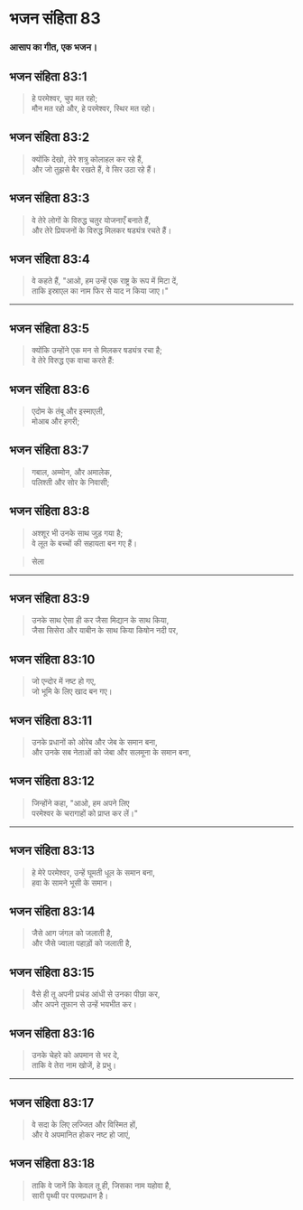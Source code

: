 # भजन संहिता 83

### आसाप का गीत, एक भजन।

## भजन संहिता 83:1

> हे परमेश्वर, चुप मत रहो;  
> मौन मत रहो और, हे परमेश्वर, स्थिर मत रहो।

## भजन संहिता 83:2

> क्योंकि देखो, तेरे शत्रु कोलाहल कर रहे हैं,  
> और जो तुझसे बैर रखते हैं, वे सिर उठा रहे हैं।

## भजन संहिता 83:3

> वे तेरे लोगों के विरुद्ध चतुर योजनाएँ बनाते हैं,  
> और तेरे प्रियजनों के विरुद्ध मिलकर षड्यंत्र रचते हैं।

## भजन संहिता 83:4

> वे कहते हैं, "आओ, हम उन्हें एक राष्ट्र के रूप में मिटा दें,  
> ताकि इस्राएल का नाम फिर से याद न किया जाए।"

---

## भजन संहिता 83:5

> क्योंकि उन्होंने एक मन से मिलकर षड्यंत्र रचा है;  
> वे तेरे विरुद्ध एक वाचा करते हैं:

## भजन संहिता 83:6

> एदोम के तंबू और इस्माएली,  
> मोआब और हगरी;

## भजन संहिता 83:7

> गबाल, अम्मोन, और अमालेक,  
> पलिश्ती और सोर के निवासी;

## भजन संहिता 83:8

> अश्शूर भी उनके साथ जुड़ गया है;  
> वे लूत के बच्चों की सहायता बन गए हैं।

> सेला

---

## भजन संहिता 83:9

> उनके साथ ऐसा ही कर जैसा मिद्यान के साथ किया,  
> जैसा सिसेरा और याबीन के साथ किया किषोन नदी पर,

## भजन संहिता 83:10

> जो एन्दोर में नष्ट हो गए,  
> जो भूमि के लिए खाद बन गए।

## भजन संहिता 83:11

> उनके प्रधानों को ओरेब और जेब के समान बना,  
> और उनके सब नेताओं को जेबा और सलमूना के समान बना,

## भजन संहिता 83:12

> जिन्होंने कहा, "आओ, हम अपने लिए  
> परमेश्वर के चरागाहों को प्राप्त कर लें।"

---

## भजन संहिता 83:13

> हे मेरे परमेश्वर, उन्हें घूमती धूल के समान बना,  
> हवा के सामने भूसी के समान।

## भजन संहिता 83:14

> जैसे आग जंगल को जलाती है,  
> और जैसे ज्वाला पहाड़ों को जलाती है,

## भजन संहिता 83:15

> वैसे ही तू अपनी प्रचंड आंधी से उनका पीछा कर,  
> और अपने तूफान से उन्हें भयभीत कर।

## भजन संहिता 83:16

> उनके चेहरे को अपमान से भर दे,  
> ताकि वे तेरा नाम खोजें, हे प्रभु।

---

## भजन संहिता 83:17

> वे सदा के लिए लज्जित और विस्मित हों,  
> और वे अपमानित होकर नष्ट हो जाएं,

## भजन संहिता 83:18

> ताकि वे जानें कि केवल तू ही, जिसका नाम यहोवा है,  
> सारी पृथ्वी पर परमप्रधान है।
